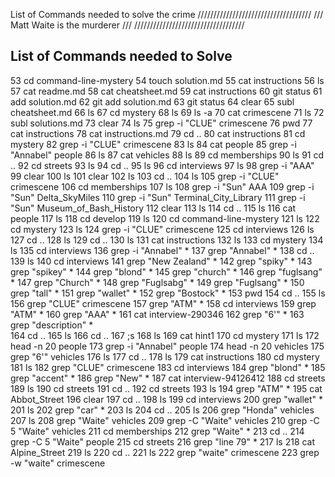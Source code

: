 List of Commands needed to solve the crime
 ////////////////////////////////////
///  Matt Waite is the murderer  ///
///////////////////////////////////

List of Commands needed to Solve
---------------------------------

   53  cd command-line-mystery
   54  touch solution.md
   55  cat instructions
   56  ls
   57  cat readme.md
   58  cat cheatsheet.md
   59  cat instructions
   60  git status
   61  add solution.md
   62  git add solution.md
   63  git status
   64  clear
   65  subl cheatsheet.md
   66  ls
   67  cd mystery
   68  ls
   69  ls -a
   70  cat crimescene
   71  ls
   72  subl solutions.md
   73  clear
   74  ls
   75  grep -i "CLUE" crimescene
   76  pwd
   77  cat instructions
   78  cat instructions.md
   79  cd ..
   80  cat instructions
   81  cd mystery
   82  grep -i "CLUE" crimescene
   83  ls
   84  cat people
   85  grep -i "Annabel" people
   86  ls
   87  cat vehicles
   88  ls
   89  cd memberships
   90  ls
   91  cd ..
   92  cd streets
   93  ls
   94  cd ..
   95  ls
   96  cd interviews
   97  ls
   98  grep -i "AAA" 
   99  clear
  100  ls
  101  clear
  102  ls
  103  cd ..
  104  ls
  105  grep -i "CLUE" crimescene
  106  cd memberships
  107  ls
  108  grep -i "Sun" AAA
  109  grep -i "Sun" Delta_SkyMiles
  110  grep -i "Sun" Terminal_City_Library
  111  grep -i "Sun" Museum_of_Bash_History
  112  clear
  113  ls
  114  cd ..
  115  ls
  116  cat people
  117  ls
  118  cd develop
  119  ls
  120  cd command-line-mystery
  121  ls
  122  cd mystery
  123  ls
  124  grep -i "CLUE" crimescene
  125  cd interviews
  126  ls
  127  cd ..
  128  ls
  129  cd ..
  130  ls
  131  cat instructions
  132  ls
  133  cd mystery
  134  ls
  135  cd interviews
  136  grep -i "Annabel" *
  137  grep "Annabel" *
  138  cd ..
  139  ls
  140  cd interviews
  141  grep "New Zealand" *
  142  grep "spiky" *
  143  grep "spikey" *
  144  grep "blond" *
  145  grep "church" *
  146  grep "fuglsang" *
  147  grep "Church" *
  148  grep "Fuglsabg" *
  149  grep "Fuglsang" *
  150  grep "tall" *
  151  grep "wallet" *
  152  grep "Bostock" *
  153  pwd
  154  cd ..
  155  ls
  156  grep "CLUE" crimescene
  157  grep "ATM" *
  158  cd interviews
  159  grep "ATM" *
  160  grep "AAA" *
  161  cat interview-290346
  162  grep "6'" *
  163  grep "description" *  
  164  cd ..
  165  ls
  166  cd ..
  167  ;s
  168  ls
  169  cat hint1
  170  cd mystery
  171  ls
  172  head -n 20 people
  173  grep -i "Annabel" people
  174  head -n 20 vehicles
  175  grep "6'" vehicles
  176  ls
  177  cd ..
  178  ls
  179  cat instructions
  180  cd mystery
  181  ls
  182  grep "CLUE" crimescene
  183  cd interviews
  184  grep "blond" *
  185  grep "accent" *
  186  grep "New" *
  187  cat interview-94126412
  188  cd streets
  189  ls
  190  cd streets
  191  cd ..
  192  cd streets
  193  ls
  194  grep "ATM" *
  195  cat Abbot_Street
  196  clear
  197  cd ..
  198  ls
  199  cd interviews
  200  grep "wallet" *
  201  ls
  202  grep "car" *
  203  ls
  204  cd ..
  205  ls
  206  grep "Honda" vehicles
  207  ls
  208  grep "Waite" vehicles
  209  grep -C "Waite" vehicles
  210  grep -C 5  "Waite" vehicles
  211  cd memberships
  212  grep "Waite" *
  213  cd ..
  214  grep -C 5 "Waite" people
  215  cd streets
  216  grep "line 79" *
  217  ls
  218  cat Alpine_Street
  219  ls
  220  cd ..
  221  ls
  222  grep "waite" crimescene
  223  grep -w "waite" crimescene